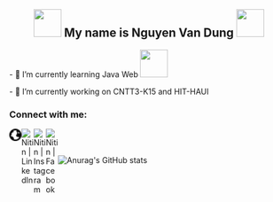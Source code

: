 

<div style="text-align: center">
  <h2> <img src="https://upanh123.com/wp-content/uploads/2021/05/hinh-anh-dong-hoat-hinh.gif" width="50" height="50"</img> My name is <b>Nguyen Van Dung</b>  <img src="https://upanh123.com/wp-content/uploads/2021/05/hinh-anh-dong-hoat-hinh.gif" width="50" height="50"</img>
  </h2>
</div>

<p>- 🌱 I’m currently learning Java Web <img src="https://i.pinimg.com/originals/30/8c/c8/308cc8dad6468cf005f82755d55bcbfe.gif" width="50" height="50"></img></p>
<p>- 🔭 I’m currently working on CNTT3-K15 and HIT-HAUI

### Connect with me:

[<img align="left" alt="https://nitinbisht.herokuapp.com/" width="22px" src="https://raw.githubusercontent.com/iconic/open-iconic/master/svg/globe.svg" />][website]
[<img align="left" alt="Nitin | LinkedIn" width="22px" src="https://cdn.jsdelivr.net/npm/simple-icons@v3/icons/linkedin.svg" />][linkedin]
[<img align="left" alt="Nitin | Instagram" width="22px" src="https://cdn.jsdelivr.net/npm/simple-icons@v3/icons/instagram.svg" />][instagram]
[<img align="left" alt="Nitin | Facebook" width="22px" src="https://cdn.jsdelivr.net/npm/simple-icons@v3/icons/facebook.svg" />][facebook]

<br />

<!-- [website]: https://nitinbisht.herokuapp.com/ -->
[website]: https://www.facebook.com/profile.php?id=100019888967922
[instagram]: https://www.instagram.com/vandungday
[linkedin]: https://www.linkedin.com
[facebook]: https://www.facebook.com/profile.php?id=100019888967922

 <br>
  
![Anurag's GitHub stats](https://github-readme-stats.vercel.app/api?username=vandungday&show_icons=true&theme=radical)

